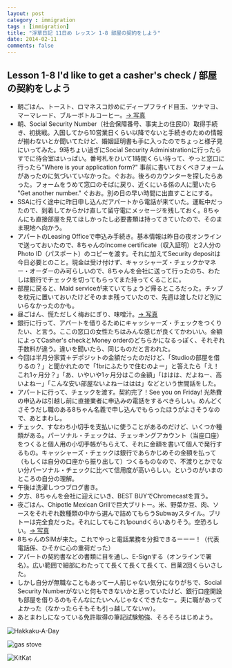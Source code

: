 ```yaml
---
layout: post
category : immigration
tags : [immigration]
title: "浮草日記 11日め レッスン 1-8 部屋の契約をしよう"
date: 2014-02-11
comments: false
---
```


## Lesson 1-8 I'd like to get a casher's check / 部屋の契約をしよう

* 朝ごはん、トースト、ロマネスコ炒めにディープフライド目玉、ツナマヨ、マーマレード、ブルーボトルコーヒー。[-> 写真](http://instagram.com/p/kSF6LXlDW_/)
* 朝、Social Security Number（社会保障番号、事実上の住民ID）取得手続き、初挑戦。入国してから10営業日くらい以降でないと手続きのための情報が揃わないとか聞いてたけど、婚姻証明書も手に入ったのでちょっと様子見にいってみた。9時ちょい過ぎにSocial Security Administrationに行ったらすでに待合室はいっぱい。番号札をひいて1時間くらい待って、やっと窓口に行ったら"Where is your application form?" 事前に書いておくべきフォームがあったのに気づいていなかった。ぐおお。後ろのカウンターを探したらあった。フォームをうめて窓口のそばに戻り、近くにいる係の人に聞いたら "Get another number." ぐおお。別の日の早い時間に出直すことにする。
* SSAに行く途中に昨日申し込んだアパートから電話が来ていた。運転中だったので、到着してからかけ直して留守電にメッセージを残しておく。8ちゃんにも直接部屋を見てほしかったし必要書類は持ってきていたので、そのまま現地へ向かう。
* アパートのLeasing Officeで申込み手続き。基本情報は昨日の夜オンラインで送っておいたので、8ちゃんのIncome certificate（収入証明）と2人分のPhoto ID（パスポート）のコピーを渡す。それに加えてSecurity depositは今日必要とのこと。現金は受け付けず、キャッシャーズ・チェックかマネー・オーダーのみ可らしいので、8ちゃんを会社に送って行ったのち、わたしは銀行でチェックを切ってもらってまた持ってくることに。
* 部屋に戻ると、Maid serviceが来ていてちょうど帰るところだった。チップを枕元に置いておいたけどそのまま残っていたので、先週は渡したけど別にいらなかったのかも。
* 昼ごはん、慌ただしく梅おにぎり、味噌汁。[-> 写真](http://instagram.com/p/kU6tX1lDY6/)
* 銀行に行って、アパートを借りるためにキャッシャーズ・チェックをつくりたい、と言う。ここの窓口の女性たちはみんな感じが良くてかわいい。金額によってCasher's checkとMoney orderのどちらかになるっぽく、それぞれ手数料が違う。違いを聞いたら、同じものだと言われた。
* 今回は半月分家賃＋デポジットの金額だったのだけど、「Studioの部屋を借りるの？」と聞かれたので「1brにふたりで住むのよー」と答えたら「え！これ1ヶ月分？」「あ、いやいや1ヶ月分はこの金額」「ははは、だよねー、高いよねー」「こんな安い部屋ないよねーははは」などという世間話をした。
* アパートに行って、チェックを渡す。契約完了！See you on Friday! 光熱費の申込みは引越し前に直接業者に申込みの電話をするべきらしい。めんどくさそうだし職のある8ちゃん名義で申し込んでもらったほうがよさそうなので、あとまわし。
* チェック、すなわち小切手を支払いに使うことがあるのだけど、いくつか種類がある。パーソナル・チェックは、チェッキングアカウント（当座口座）をつくると個人用の小切手帳がもらえて、それに金額を書いて個人で発行するもの。キャッシャーズ・チェックは銀行であらかじめその金額を払って（もしくは自分の口座から振り出して）つくるものなので、不渡りとかでない分パーソナル・チェックに比べて信用度が高いらしい。というのがいまのところの自分の理解。&nbsp; 
* 午後は洗濯しつつブログ書き。&nbsp; 
* 夕方、8ちゃんを会社に迎えにいき、BEST BUYでChromecastを買う。
* 夜ごはん、Chipotle Mexican Grillで巨大ブリトー。米、野菜か豆、肉、ソースをそれぞれ数種類の中から選んで詰めてもらうSubwayスタイル。ブリトーは完全食だった。それにしてもこれ1poundくらいありそう。空恐ろしい。[-> 写真](http://instagram.com/p/kU7J9gFDZg/)
* 8ちゃんのSIMが来た。これでやっと電話業務を分担できるーーー！（代表電話係、ひそかに心の重荷だった）
* アパートの契約書などの書類に目を通し、E-Signする（オンラインで署名）。広い範囲で細部にわたってて長くて長くて長くて、目薬2回くらいさした。
* しかし自分が無職なこともあって一人前じゃない気分になりがちで、Social Security Numberがないと何もできないかと思っていたけど、銀行口座開設も部屋を借りるのもそんなにたいへんじゃなくできたなー。夫に職があってよかった（なかったらそもそも引っ越してないｗ）。
* あとまわしになっている免許取得の筆記試験勉強、そろそろはじめよう。 &nbsp; 

![Hakkaku-A-Day](https://lh3.googleusercontent.com/-8WO7KxMChPg/UvsmWnSi-nI/AAAAAAAB46s/u-SxC4Hl7J8/w620-h465-no/14+-+1)

![gas stove](https://lh5.googleusercontent.com/-l8QH_GilZjI/UvlB6S3bXxI/AAAAAAAB4ig/nt3R5R4YZOg/w620-h465-no/P1150198.JPG)

![KitKat](https://lh5.googleusercontent.com/-P5o48MREQxA/Uvp-DLBX2FI/AAAAAAAB4tw/Tz_GYcHHddc/w620-h465-no/14+-+2)
